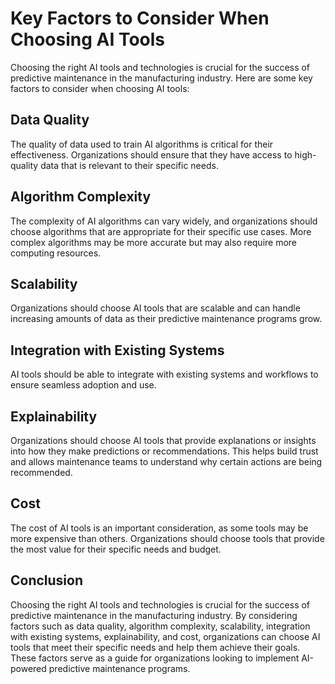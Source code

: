 Key Factors to Consider When Choosing AI Tools
==================================================================================================================================

Choosing the right AI tools and technologies is crucial for the success of predictive maintenance in the manufacturing industry. Here are some key factors to consider when choosing AI tools:

Data Quality
------------

The quality of data used to train AI algorithms is critical for their effectiveness. Organizations should ensure that they have access to high-quality data that is relevant to their specific needs.

Algorithm Complexity
--------------------

The complexity of AI algorithms can vary widely, and organizations should choose algorithms that are appropriate for their specific use cases. More complex algorithms may be more accurate but may also require more computing resources.

Scalability
-----------

Organizations should choose AI tools that are scalable and can handle increasing amounts of data as their predictive maintenance programs grow.

Integration with Existing Systems
---------------------------------

AI tools should be able to integrate with existing systems and workflows to ensure seamless adoption and use.

Explainability
--------------

Organizations should choose AI tools that provide explanations or insights into how they make predictions or recommendations. This helps build trust and allows maintenance teams to understand why certain actions are being recommended.

Cost
----

The cost of AI tools is an important consideration, as some tools may be more expensive than others. Organizations should choose tools that provide the most value for their specific needs and budget.

Conclusion
----------

Choosing the right AI tools and technologies is crucial for the success of predictive maintenance in the manufacturing industry. By considering factors such as data quality, algorithm complexity, scalability, integration with existing systems, explainability, and cost, organizations can choose AI tools that meet their specific needs and help them achieve their goals. These factors serve as a guide for organizations looking to implement AI-powered predictive maintenance programs.
